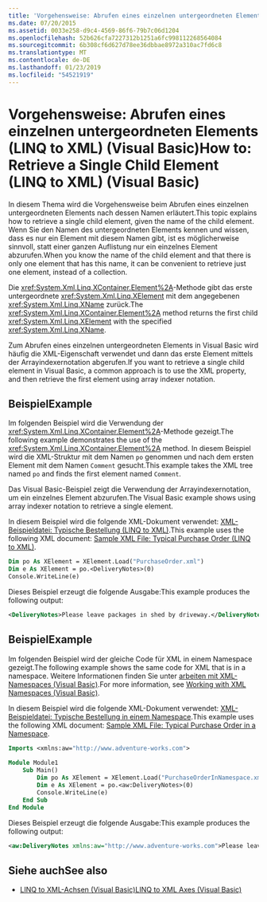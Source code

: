 ```yaml
---
title: 'Vorgehensweise: Abrufen eines einzelnen untergeordneten Elements (LINQ to XML) (Visual Basic)'
ms.date: 07/20/2015
ms.assetid: 0033e258-d9c4-4569-86f6-79b7c06d1204
ms.openlocfilehash: 52b626cfa7227312b1251a6fc998112268564084
ms.sourcegitcommit: 6b308cf6d627d78ee36dbbae8972a310ac7fd6c8
ms.translationtype: MT
ms.contentlocale: de-DE
ms.lasthandoff: 01/23/2019
ms.locfileid: "54521919"
---
```

# <a name="how-to-retrieve-a-single-child-element-linq-to-xml-visual-basic"></a><span data-ttu-id="36839-102">Vorgehensweise: Abrufen eines einzelnen untergeordneten Elements (LINQ to XML) (Visual Basic)</span><span class="sxs-lookup"><span data-stu-id="36839-102">How to: Retrieve a Single Child Element (LINQ to XML) (Visual Basic)</span></span>
<span data-ttu-id="36839-103">In diesem Thema wird die Vorgehensweise beim Abrufen eines einzelnen untergeordneten Elements nach dessen Namen erläutert.</span><span class="sxs-lookup"><span data-stu-id="36839-103">This topic explains how to retrieve a single child element, given the name of the child element.</span></span> <span data-ttu-id="36839-104">Wenn Sie den Namen des untergeordneten Elements kennen und wissen, dass es nur ein Element mit diesem Namen gibt, ist es möglicherweise sinnvoll, statt einer ganzen Auflistung nur ein einzelnes Element abzurufen.</span><span class="sxs-lookup"><span data-stu-id="36839-104">When you know the name of the child element and that there is only one element that has this name, it can be convenient to retrieve just one element, instead of a collection.</span></span>  
  
 <span data-ttu-id="36839-105">Die <xref:System.Xml.Linq.XContainer.Element%2A>-Methode gibt das erste untergeordnete <xref:System.Xml.Linq.XElement> mit dem angegebenen <xref:System.Xml.Linq.XName> zurück.</span><span class="sxs-lookup"><span data-stu-id="36839-105">The <xref:System.Xml.Linq.XContainer.Element%2A> method returns the first child <xref:System.Xml.Linq.XElement> with the specified <xref:System.Xml.Linq.XName>.</span></span>  
  
 <span data-ttu-id="36839-106">Zum Abrufen eines einzelnen untergeordneten Elements in Visual Basic wird häufig die XML-Eigenschaft verwendet und dann das erste Element mittels der Arrayindexernotation abgerufen.</span><span class="sxs-lookup"><span data-stu-id="36839-106">If you want to retrieve a single child element in Visual Basic, a common approach is to use the XML property, and then retrieve the first element using array indexer notation.</span></span>  
  
## <a name="example"></a><span data-ttu-id="36839-107">Beispiel</span><span class="sxs-lookup"><span data-stu-id="36839-107">Example</span></span>  
 <span data-ttu-id="36839-108">Im folgenden Beispiel wird die Verwendung der <xref:System.Xml.Linq.XContainer.Element%2A>-Methode gezeigt.</span><span class="sxs-lookup"><span data-stu-id="36839-108">The following example demonstrates the use of the <xref:System.Xml.Linq.XContainer.Element%2A> method.</span></span> <span data-ttu-id="36839-109">In diesem Beispiel wird die XML-Struktur mit dem Namen `po` genommen und nach dem ersten Element mit dem Namen `Comment` gesucht.</span><span class="sxs-lookup"><span data-stu-id="36839-109">This example takes the XML tree named `po` and finds the first element named `Comment`.</span></span>  
  
 <span data-ttu-id="36839-110">Das Visual Basic-Beispiel zeigt die Verwendung der Arrayindexernotation, um ein einzelnes Element abzurufen.</span><span class="sxs-lookup"><span data-stu-id="36839-110">The Visual Basic example shows using array indexer notation to retrieve a single element.</span></span>  
  
 <span data-ttu-id="36839-111">In diesem Beispiel wird die folgende XML-Dokument verwendet: [XML-Beispieldatei: Typische Bestellung (LINQ to XML)](../../../../visual-basic/programming-guide/concepts/linq/sample-xml-file-typical-purchase-order-linq-to-xml.md).</span><span class="sxs-lookup"><span data-stu-id="36839-111">This example uses the following XML document: [Sample XML File: Typical Purchase Order (LINQ to XML)](../../../../visual-basic/programming-guide/concepts/linq/sample-xml-file-typical-purchase-order-linq-to-xml.md).</span></span>  
  
```vb  
Dim po As XElement = XElement.Load("PurchaseOrder.xml")  
Dim e As XElement = po.<DeliveryNotes>(0)  
Console.WriteLine(e)  
```  
  
 <span data-ttu-id="36839-112">Dieses Beispiel erzeugt die folgende Ausgabe:</span><span class="sxs-lookup"><span data-stu-id="36839-112">This example produces the following output:</span></span>  
  
```xml  
<DeliveryNotes>Please leave packages in shed by driveway.</DeliveryNotes>  
```  
  
## <a name="example"></a><span data-ttu-id="36839-113">Beispiel</span><span class="sxs-lookup"><span data-stu-id="36839-113">Example</span></span>  
 <span data-ttu-id="36839-114">Im folgenden Beispiel wird der gleiche Code für XML in einem Namespace gezeigt.</span><span class="sxs-lookup"><span data-stu-id="36839-114">The following example shows the same code for XML that is in a namespace.</span></span> <span data-ttu-id="36839-115">Weitere Informationen finden Sie unter [arbeiten mit XML-Namespaces (Visual Basic)](../../../../visual-basic/programming-guide/concepts/linq/working-with-xml-namespaces.md).</span><span class="sxs-lookup"><span data-stu-id="36839-115">For more information, see [Working with XML Namespaces (Visual Basic)](../../../../visual-basic/programming-guide/concepts/linq/working-with-xml-namespaces.md).</span></span>  
  
 <span data-ttu-id="36839-116">In diesem Beispiel wird die folgende XML-Dokument verwendet: [XML-Beispieldatei: Typische Bestellung in einem Namespace](../../../../visual-basic/programming-guide/concepts/linq/sample-xml-file-typical-purchase-order-in-a-namespace.md).</span><span class="sxs-lookup"><span data-stu-id="36839-116">This example uses the following XML document: [Sample XML File: Typical Purchase Order in a Namespace](../../../../visual-basic/programming-guide/concepts/linq/sample-xml-file-typical-purchase-order-in-a-namespace.md).</span></span>  
  
```vb  
Imports <xmlns:aw="http://www.adventure-works.com">  
  
Module Module1  
    Sub Main()  
        Dim po As XElement = XElement.Load("PurchaseOrderInNamespace.xml")  
        Dim e As XElement = po.<aw:DeliveryNotes>(0)  
        Console.WriteLine(e)  
    End Sub  
End Module  
```  
  
 <span data-ttu-id="36839-117">Dieses Beispiel erzeugt die folgende Ausgabe:</span><span class="sxs-lookup"><span data-stu-id="36839-117">This example produces the following output:</span></span>  
  
```xml  
<aw:DeliveryNotes xmlns:aw="http://www.adventure-works.com">Please leave packages in shed by driveway.</aw:DeliveryNotes>  
```  
  
## <a name="see-also"></a><span data-ttu-id="36839-118">Siehe auch</span><span class="sxs-lookup"><span data-stu-id="36839-118">See also</span></span>
- [<span data-ttu-id="36839-119">LINQ to XML-Achsen (Visual Basic)</span><span class="sxs-lookup"><span data-stu-id="36839-119">LINQ to XML Axes (Visual Basic)</span></span>](../../../../visual-basic/programming-guide/concepts/linq/linq-to-xml-axes.md)
